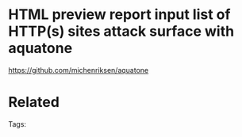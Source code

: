 # HTML preview report input list of HTTP(s) sites attack surface with aquatone
https://github.com/michenriksen/aquatone

# Related


Tags:

    
